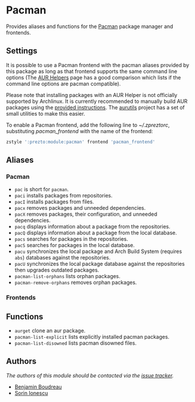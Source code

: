 # Pacman

Provides aliases and functions for the [Pacman][1] package manager and
frontends.

## Settings

It is possible to use a Pacman frontend with the pacman aliases provided by this
package as long as that frontend supports the same command line options (The
[AUR Helpers][2] page has a good comparison which lists if the command line
options are pacman compatible).

Please note that installing packages with an AUR Helper is not officially
supported by Archlinux. It is currently recommended to manually build AUR
packages using the [provided instructions][3]. The [aurutils][4] project has a
set of small utilities to make this easier.

To enable a Pacman frontend, add the following line to *~/.zpreztorc*,
substituting *pacman_frontend* with the name of the frontend:

```sh
zstyle ':prezto:module:pacman' frontend 'pacman_frontend'
```

## Aliases

### Pacman

- `pac` is short for `pacman`.
- `paci` installs packages from repositories.
- `pacI` installs packages from files.
- `pacx` removes packages and unneeded dependencies.
- `pacX` removes packages, their configuration, and unneeded dependencies.
- `pacq` displays information about a package from the repositories.
- `pacQ` displays information about a package from the local database.
- `pacs` searches for packages in the repositories.
- `pacS` searches for packages in the local database.
- `pacu` synchronizes the local package and Arch Build System (requires `abs`)
  databases against the repositories.
- `pacU` synchronizes the local package database against the repositories then
  upgrades outdated packages.
- `pacman-list-orphans` lists orphan packages.
- `pacman-remove-orphans` removes orphan packages.

### Frontends

## Functions

- `aurget` clone an aur package.
- `pacman-list-explicit` lists explicitly installed pacman packages.
- `pacman-list-disowned` lists pacman disowned files.

## Authors

*The authors of this module should be contacted via the [issue tracker][5].*

- [Benjamin Boudreau](https://github.com/dreur)
- [Sorin Ionescu](https://github.com/sorin-ionescu)

[1]: https://www.archlinux.org/pacman/
[2]: https://wiki.archlinux.org/title/AUR_helpers#Comparison_tables
[3]: https://wiki.archlinux.org/title/Arch_User_Repository#Installing_and_upgrading_packages
[4]: https://github.com/AladW/aurutils
[5]: https://github.com/sorin-ionescu/prezto/issues
